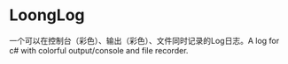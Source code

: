 # LoongLog
一个可以在控制台（彩色）、输出（彩色）、文件同时记录的Log日志。A log for c# with colorful output/console and file recorder.
